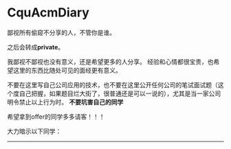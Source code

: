 # CquAcmDiary

鄙视所有偷窥不分享的人，不管你是谁。

之后会转成**private**。

我鄙视不鄙视也没有意义，还是希望更多的人分享。
经验和心情都很宝贵，也希望这里的东西比随处可见的面经更有意义。

不要在这里写自己公司应用的技术，也不要在这里公开任何公司的笔试面试题（这个度自己把握，如果题目烂大街了，很普通还是可以一说的），尤其是当一家公司明令禁止以上行为时。
**不要坑害自己的同学**

希望拿到offer的同学多多请客！！！

大力暗示以下同学：

-----
